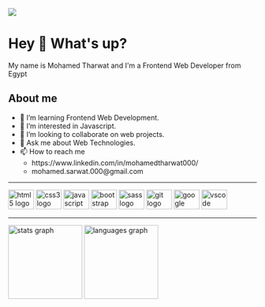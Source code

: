 <div>
  <img src="https://visitor-badge.laobi.icu/badge?page_id=mop.mop&"  />
</div>

<h1>Hey 👋 What's up?</h1>

<p>My name is Mohamed Tharwat and I'm a Frontend Web Developer from Egypt</p>

<h2>About me</h2>

<ul>
  <li>👀 I’m learning Frontend Web Development.</li>
  <li>🌱 I’m interested in Javascript.</li>
  <li>🤝 I’m looking to collaborate on web projects.</li>
  <li>💬 Ask me about Web Technologies.</li>
  <li>📫 How to reach me
    <ul>
      <li>https://www.linkedin.com/in/mohamedtharwat000/</li>
      <li>mohamed.sarwat.000@gmail.com</li>
    </ul>
  </li>
</ul>
 
<hr>

<div>
  <img src="https://cdn.jsdelivr.net/gh/devicons/devicon/icons/html5/html5-original.svg" height="40" width="52" alt="html5 logo"  />
  <img src="https://cdn.jsdelivr.net/gh/devicons/devicon/icons/css3/css3-original.svg" height="40" width="52" alt="css3 logo"  />
  <img src="https://cdn.jsdelivr.net/gh/devicons/devicon/icons/javascript/javascript-original.svg" height="40" width="52" alt="javascript logo"  />
  <img src="https://cdn.jsdelivr.net/gh/devicons/devicon/icons/bootstrap/bootstrap-original.svg" height="40" width="52" alt="bootstrap logo"  />
  <img src="https://cdn.jsdelivr.net/gh/devicons/devicon/icons/sass/sass-original.svg" height="40" width="52" alt="sass logo"  />
  <img src="https://cdn.jsdelivr.net/gh/devicons/devicon/icons/git/git-original.svg" height="40" width="52" alt="git logo"  />
  <img src="https://cdn.jsdelivr.net/gh/devicons/devicon/icons/google/google-original.svg" height="40" width="52" alt="google logo"  />
  <img src="https://cdn.jsdelivr.net/gh/devicons/devicon/icons/vscode/vscode-original.svg" height="40" width="52" alt="vscode logo"  />
</div>

<hr>

<div>
  <img src="https://github-readme-stats.vercel.app/api?hide_title=false&hide_rank=false&show_icons=true&include_all_commits=true&count_private=true&disable_animations=false&theme=dark&locale=en&hide_border=false&username=mop" height="150" alt="stats graph"  />
  <img src="https://github-readme-stats.vercel.app/api/top-langs?locale=en&hide_title=false&layout=compact&card_width=320&langs_count=5&theme=dark&hide_border=false&username=mop" height="150" alt="languages graph"  />
</div>
